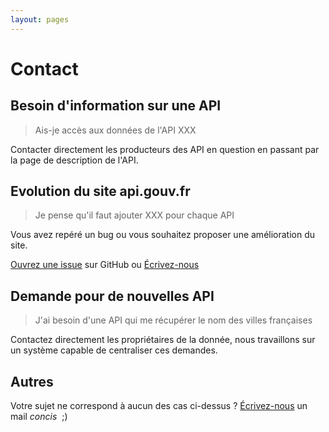```yaml
---
layout: pages
---
```

# Contact

## Besoin d'information sur une API

> Ais-je accès aux données de l'API XXX

Contacter directement les producteurs des API en question en passant par la page de description de l'API.

## Evolution du site api.gouv.fr

> Je pense qu'il faut ajouter XXX pour chaque API

Vous avez repéré un bug ou vous souhaitez proposer une amélioration du site.

[Ouvrez une issue](https://github.com/sgmap/api.gouv.fr/issues/new) sur GitHub ou [Écrivez-nous](mailto:contact@api.gouv.fr?subject=Evolution+du+site)

## Demande pour de nouvelles API

> J'ai besoin d'une API qui me récupérer le nom des villes françaises

Contactez directement les propriétaires de la donnée, nous travaillons sur un système capable de centraliser ces demandes.

## Autres

Votre sujet ne correspond à aucun des cas ci-dessus ? [Écrivez-nous](mailto:contact@api.gouv.fr?subject=Autre+sujet) un mail _concis_  ;)
